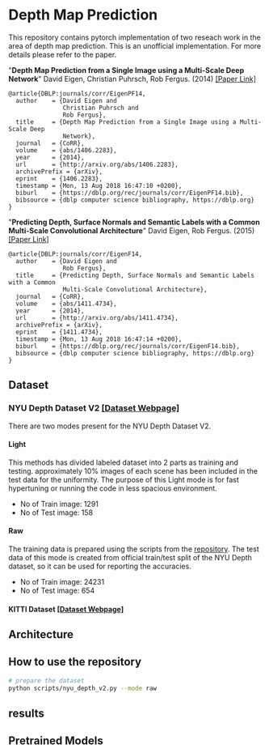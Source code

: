 # Depth Map Prediction
This repository contains pytorch implementation of two reseach work in the area of depth map prediction. This is an unofficial implementation. For more details please refer to the paper.

"**Depth Map Prediction from a Single Image using a Multi-Scale Deep Network**" David Eigen, Christian Puhrsch, Rob Fergus. (2014) [[Paper Link]](https://arxiv.org/pdf/1406.2283.pdf)
```
@article{DBLP:journals/corr/EigenPF14,
  author    = {David Eigen and
               Christian Puhrsch and
               Rob Fergus},
  title     = {Depth Map Prediction from a Single Image using a Multi-Scale Deep
               Network},
  journal   = {CoRR},
  volume    = {abs/1406.2283},
  year      = {2014},
  url       = {http://arxiv.org/abs/1406.2283},
  archivePrefix = {arXiv},
  eprint    = {1406.2283},
  timestamp = {Mon, 13 Aug 2018 16:47:10 +0200},
  biburl    = {https://dblp.org/rec/journals/corr/EigenPF14.bib},
  bibsource = {dblp computer science bibliography, https://dblp.org}
}
```
"**Predicting Depth, Surface Normals and Semantic Labels with a Common Multi-Scale Convolutional Architecture**" David Eigen, Rob Fergus. (2015) [[Paper Link]](https://arxiv.org/pdf/1411.4734v4.pdf)
```
@article{DBLP:journals/corr/EigenF14,
  author    = {David Eigen and
               Rob Fergus},
  title     = {Predicting Depth, Surface Normals and Semantic Labels with a Common
               Multi-Scale Convolutional Architecture},
  journal   = {CoRR},
  volume    = {abs/1411.4734},
  year      = {2014},
  url       = {http://arxiv.org/abs/1411.4734},
  archivePrefix = {arXiv},
  eprint    = {1411.4734},
  timestamp = {Mon, 13 Aug 2018 16:47:14 +0200},
  biburl    = {https://dblp.org/rec/journals/corr/EigenF14.bib},
  bibsource = {dblp computer science bibliography, https://dblp.org}
}
```

## Dataset
### NYU Depth Dataset V2 [[Dataset Webpage]](https://cs.nyu.edu/~silberman/datasets/nyu_depth_v2.html)
There are two modes present for the NYU Depth Dataset V2.
#### Light
This methods has divided labeled dataset into 2 parts as training and testing. approximately 10% images of each scene has been included in the test data for the uniformity. The purpose of this Light mode is for fast hypertuning or running the code in less spacious environment. 
* No of Train image: 1291
* No of Test image: 158


#### Raw
The training data is prepared using the scripts from the [repository](https://github.com/cogaplex-bts/bts). The test data of this mode is created from official train/test split of the NYU Depth dataset, so it can be used for reporting the accuracies. 
* No of Train image: 24231
* No of Test image: 654



#### KITTI Dataset [[Dataset Webpage]](http://www.cvlibs.net/datasets/kitti/eval_depth_all.php)

## Architecture

## How to use the repository
```bash
# prepare the dataset
python scripts/nyu_depth_v2.py --mode raw
```

## results

## Pretrained Models
